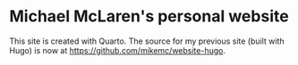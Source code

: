 # Michael McLaren's personal website

This site is created with Quarto.
The source for my previous site (built with Hugo) is now at https://github.com/mikemc/website-hugo.
